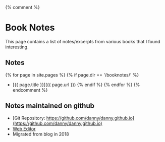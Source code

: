 {% comment %}

# Book Notes

This page contains a list of notes/excerpts from various books that I found interesting.

## Notes

{% for page in site.pages %}
 {% if page.dir == '/booknotes/' %}
  - [{{ page.title }}]({{ page.url }})
 {% endif %}
{% endfor %}
{% endcomment %}


## Notes maintained on github
- [Git Repository: https://github.com/danny/danny.github.io](https://github.com/danny/danny.github.io)
- [Web Editor](https://github.com/danny/danny.github.io/edit/master/index.md)
- Migrated from blog in 2018
